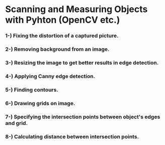 # Scanning and Measuring Objects with Pyhton (OpenCV etc.)

### 1-) Fixing the distortion of a captured picture.

### 2-) Removing background from an image.

### 3-) Resizing the image to get better results in edge detection.

### 4-) Applying Canny edge detection.

### 5-) Finding contours. 

### 6-) Drawing grids on image.

### 7-) Specifying the intersection points between object's edges and grid.

### 8-) Calculating distance between intersection points.
